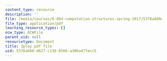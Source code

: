 ```yaml
---
content_type: resource
description: ''
file: /media/courses/6-004-computation-structures-spring-2017/5376a680d627c1368566a30ba47fecc5_IK9OVbj_Ir0.pdf
file_type: application/pdf
learning_resource_types: []
ocw_type: OCWFile
parent_uid: null
resourcetype: Document
title: 3play pdf file
uid: 5376a680-d627-c136-8566-a30ba47fecc5
---
```

